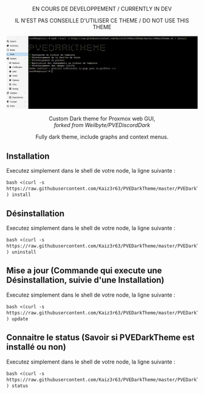 
<p align="center">EN COURS DE DEVELOPPEMENT / CURRENTLY IN DEV</p>
<p align="center">IL N'EST PAS CONSEILLE D'UTILISER CE THEME / DO NOT USE THIS THEME</p>
                                                           
![](https://raw.githubusercontent.com/Kaiz3r63/PVEDarkTheme/master/screen%20capture%20install.png)

<p align="center">Custom Dark theme for Proxmox web GUI,<br/> <i>forked from Weilbyte/PVEDiscordDark</i></p>

<p align="center">Fully dark theme, include graphs and context menus.

## Installation 
Executez simplement dans le shell de votre node, la ligne suivante :
```
bash <(curl -s https://raw.githubusercontent.com/Kaiz3r63/PVEDarkTheme/master/PVEDarkTheme.sh ) install
```

## Désinstallation
Executez simplement dans le shell de votre node, la ligne suivante :
```
bash <(curl -s https://raw.githubusercontent.com/Kaiz3r63/PVEDarkTheme/master/PVEDarkTheme.sh ) uninstall
``` 

## Mise a jour (Commande qui execute une Désinstallation, suivie d'une Installation)
Executez simplement dans le shell de votre node, la ligne suivante :
```
bash <(curl -s https://raw.githubusercontent.com/Kaiz3r63/PVEDarkTheme/master/PVEDarkTheme.sh ) update
```   
  
## Connaitre le status (Savoir si PVEDarkTheme est installé ou non)
Executez simplement dans le shell de votre node, la ligne suivante :
```
bash <(curl -s https://raw.githubusercontent.com/Kaiz3r63/PVEDarkTheme/master/PVEDarkTheme.sh ) status
``` 

